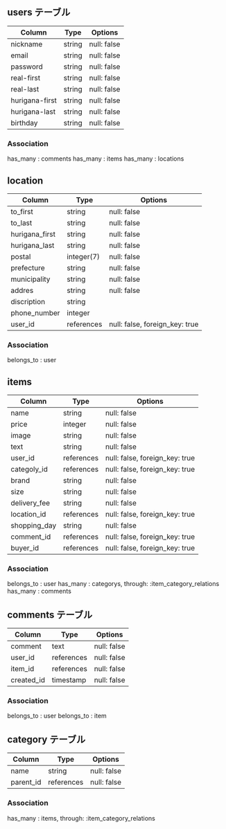 ## users テーブル

| Column         | Type   | Options     |
| -------------- | ------ | ----------- |
| nickname       | string | null: false |
| email          | string | null: false |
| password       | string | null: false |
| real-first     | string | null: false |
| real-last      | string | null: false |
| hurigana-first | string | null: false |
| hurigana-last  | string | null: false |
| birthday       | string | null: false |

### Association

has_many : comments
has_many : items
has_many : locations

## location

| Column         | Type       | Options                        |
| -------------- | ---------- | ------------------------------ |
| to_first       | string     | null: false                    |
| to_last        | string     | null: false                    |
| hurigana_first | string     | null: false                    |
| hurigana_last  | string     | null: false                    |
| postal         | integer(7) | null: false                    |
| prefecture     | string     | null: false                    |
| municipality   | string     | null: false                    |
| addres         | string     | null: false                    |
| discription    | string     |
| phone_number   | integer    |
| user_id        | references | null: false, foreign_key: true |

### Association

belongs_to : user

## items

| Column       | Type       | Options                        |
| ------------ | ---------- | ------------------------------ |
| name         | string     | null: false                    |
| price        | integer    | null: false                    |
| image        | string     | null: false                    |
| text         | string     | null: false                    |
| user_id      | references | null: false, foreign_key: true |
| categoly_id  | references | null: false, foreign_key: true |
| brand        | string     | null: false                    |
| size         | string     | null: false                    |
| delivery_fee | string     | null: false                    |
| location_id  | references | null: false, foreign_key: true |
| shopping_day | string     | null: false                    |
| comment_id   | references | null: false, foreign_key: true |
| buyer_id     | references | null: false, foreign_key: true |

### Association

belongs_to : user
has_many : categorys, through: :item_category_relations
has_many : comments

## comments テーブル

| Column     | Type       | Options     |
| ---------- | ---------- | ----------- |
| comment    | text       | null: false |
| user_id    | references | null: false |
| item_id    | references | null: false |
| created_id | timestamp  | null: false |

### Association

belongs_to : user
belongs_to : item

## category テーブル

| Column    | Type       | Options     |
| --------- | ---------- | ----------- |
| name      | string     | null: false |
| parent_id | references | null: false |

### Association

has_many : items, through: :item_category_relations
